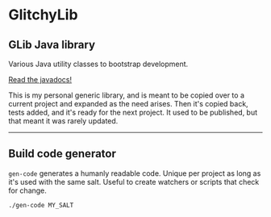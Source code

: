 # GlitchyLib

## GLib Java library

Various Java utility classes to bootstrap development.

[Read the javadocs!](https://glitchybyte.github.io/glitchy-lib/)

This is my personal generic library, and is meant to be copied over to a current project and expanded as the need arises. Then it's copied back, tests added, and it's ready for the next project. It used to be published, but that meant it was rarely updated.

---
## Build code generator

`gen-code` generates a humanly readable code. Unique per project as long as it's used with the same salt. Useful to create watchers or scripts that check for change.

    ./gen-code MY_SALT
